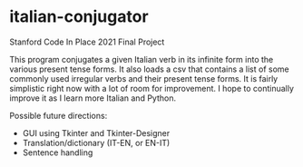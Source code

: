# italian-conjugator
Stanford Code In Place 2021 Final Project

This program conjugates a given Italian verb in its infinite form into the various present tense forms. 
It also loads a csv that contains a list of some commonly used irregular verbs and their present tense forms.
It is fairly simplistic right now with a lot of room for improvement. 
I hope to continually improve it as I learn more Italian and Python.

Possible future directions:
* GUI using Tkinter and Tkinter-Designer
* Translation/dictionary (IT-EN, or EN-IT)
* Sentence handling
